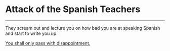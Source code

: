 # Attack of the Spanish Teachers

--------------------------------

They scream out and lecture you on how bad you are at speaking Spanish and start to write you up.

[You shall only pass with disappointment.](../../attack.md)